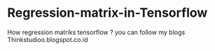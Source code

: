 # Regression-matrix-in-Tensorflow
How regression matriks tensorflow ?
you can follow my blogs Thinkstudioo.blogspot.co.id
